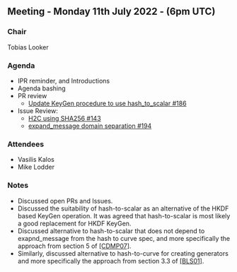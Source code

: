 ## Meeting - Monday 11th July 2022 - (6pm UTC)

### Chair

Tobias Looker

### Agenda

- IPR reminder, and Introductions
- Agenda bashing
- PR review
    - [ Update KeyGen procedure to use hash_to_scalar #186 ](https://github.com/decentralized-identity/bbs-signature/pull/186)
- Issue Review:
    - [ H2C using SHA256 #143 ](https://github.com/decentralized-identity/bbs-signature/issues/143)
    - [ expand_message domain separation #194 ](https://github.com/decentralized-identity/bbs-signature/issues/194)

### Attendees

- Vasilis Kalos
- Mike Lodder

### Notes

- Discussed open PRs and Issues.
- Discussed the suitability of hash-to-scalar as an alternative of the HKDF based KeyGen operation. It was agreed that hash-to-scalar is most likely a good replacement for HKDF KeyGen.
- Discussed alternative to hash-to-scalar that does not depend to exapnd_message from the hash to curve spec, and more specifically the approach from section 5 of [[CDMP07]](https://citeseerx.ist.psu.edu/viewdoc/download?doi=10.1.1.365.1590&rep=rep1&type=pdf).
- Similarly, discussed alternative to hash-to-curve for creating generators and more specifically the approach from section 3.3 of [[BLS01]](https://link.springer.com/content/pdf/10.1007/3-540-45682-1_30.pdf).
